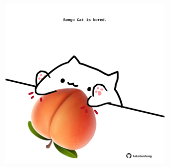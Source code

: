 <!-- built at 08/02/2022, 22:01:12 UTC -->
<p align="center">
  <img width="500" height="500" src="./ReadmeImage.svg">
</p>
